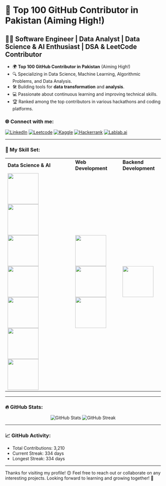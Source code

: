 # 🌟 Top 100 GitHub Contributor in Pakistan  (Aiming High!)

## 👨‍💻 Software Engineer | Data Analyst | Data Science & AI Enthusiast | DSA & LeetCode Contributor

- 🌍 **Top 100 GitHub Contributor in Pakistan** (Aiming High!)
- 🔍 Specializing in Data Science, Machine Learning, Algorithmic Problems, and Data Analysis.
- 🛠️ Building tools for **data transformation** and **analysis**.
- 💻 Passionate about continuous learning and improving technical skills.
- 🏆 Ranked among the top contributors in various hackathons and coding platforms.

### 🌐 Connect with me:
[![LinkedIn](https://img.shields.io/badge/-LinkedIn-blue?style=flat-square&logo=LinkedIn&logoColor=white)](https://www.linkedin.com/in/sadam-barkat/) 
[![Leetcode](https://img.shields.io/badge/-Leetcode-orange?style=flat-square&logo=Leetcode&logoColor=white)](https://leetcode.com/u/sadambarkat/) 
[![Kaggle](https://img.shields.io/badge/-Kaggle-blue?style=flat-square&logo=Kaggle&logoColor=white)](https://www.kaggle.com/sadambarkat) 
[![Hackerrank](https://img.shields.io/badge/-Hackerrank-brightgreen?style=flat-square&logo=Hackerrank&logoColor=white)](https://www.hackerrank.com/profile/sadambarkat405) 
[![Lablab.ai](https://img.shields.io/badge/-Lablab.ai-4D80B0?style=flat-square&logo=lablab&logoColor=white)](https://lablab.ai/u/@sadam_barkat656)

---

### 🧰 My Skill Set:
<table>
  <tr>
    <td><b>Data Science & AI</b></td>
    <td><b>Web Development</b></td>
    <td><b>Backend Development</b></td>
  </tr>
  <tr>
    <td>
      <img src="https://img.shields.io/badge/-Python-3776AB?style=flat-square&logo=python&logoColor=white" width="100">
      <img src="https://img.shields.io/badge/-C++-00599C?style=flat-square&logo=cplusplus&logoColor=white" width="100">
      <img src="https://img.shields.io/badge/-PHP-777BB4?style=flat-square&logo=php&logoColor=white" width="100">
      <img src="https://img.shields.io/badge/-MySQL-4479A1?style=flat-square&logo=mysql&logoColor=white" width="100">
      <img src="https://img.shields.io/badge/-PowerBI-F2C811?style=flat-square&logo=powerbi&logoColor=white" width="100">
      <img src="https://img.shields.io/badge/-Tableau-E97627?style=flat-square&logo=tableau&logoColor=white" width="100">
      <img src="https://img.shields.io/badge/-Excel-217346?style=flat-square&logo=microsoft-excel&logoColor=white" width="100">
    </td>
    <td>
      <img src="https://img.shields.io/badge/-HTML5-E34F26?style=flat-square&logo=html5&logoColor=white" width="100">
      <img src="https://img.shields.io/badge/-CSS3-1572B6?style=flat-square&logo=css3&logoColor=white" width="100">
      <img src="https://img.shields.io/badge/-JavaScript-F7DF1E?style=flat-square&logo=javascript&logoColor=black" width="100">
    </td>
    <td>
      <img src="https://img.shields.io/badge/-Node.js-339933?style=flat-square&logo=node.js&logoColor=white" width="100">
    </td>
  </tr>
</table>

---

### 🔥 GitHub Stats:
<p align="center">
  <img src="https://github-readme-stats.vercel.app/api?username=yourusername&show_icons=true&theme=dark&count_private=true&hide_border=true" alt="GitHub Stats">
  <img src="https://github-readme-streak-stats.herokuapp.com/?user=yourusername&theme=dark&hide_border=true" alt="GitHub Streak">
</p>

---

### 📈 GitHub Activity:
- Total Contributions: 3,210
- Current Streak: 334 days
- Longest Streak: 334 days

---

Thanks for visiting my profile! 😊 Feel free to reach out or collaborate on any interesting projects. Looking forward to learning and growing together! 🌱
